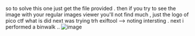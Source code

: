 so to solve this one just get the file provided .
then if you try to see the image with your regular images viewer you'll not find much , just the logo of pico ctf
what is did next was trying trh exiftool --> noting intersting .
next i  performed a binwalk ..
![image](https://user-images.githubusercontent.com/76063719/225460101-9f630ab1-6c5d-4dd2-b4fb-7ba392d19df5.png)
